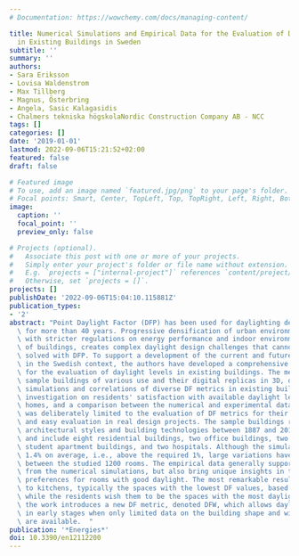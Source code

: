 ```yaml
---
# Documentation: https://wowchemy.com/docs/managing-content/

title: Numerical Simulations and Empirical Data for the Evaluation of Daylight Factors
  in Existing Buildings in Sweden
subtitle: ''
summary: ''
authors:
- Sara Eriksson
- Lovisa Waldenstrom
- Max Tillberg
- Magnus, Österbring
- Angela, Sasic Kalagasidis
- Chalmers tekniska högskolaNordic Construction Company AB - NCC
tags: []
categories: []
date: '2019-01-01'
lastmod: 2022-09-06T15:21:52+02:00
featured: false
draft: false

# Featured image
# To use, add an image named `featured.jpg/png` to your page's folder.
# Focal points: Smart, Center, TopLeft, Top, TopRight, Left, Right, BottomLeft, Bottom, BottomRight.
image:
  caption: ''
  focal_point: ''
  preview_only: false

# Projects (optional).
#   Associate this post with one or more of your projects.
#   Simply enter your project's folder or file name without extension.
#   E.g. `projects = ["internal-project"]` references `content/project/deep-learning/index.md`.
#   Otherwise, set `projects = []`.
projects: []
publishDate: '2022-09-06T15:04:10.115881Z'
publication_types:
- '2'
abstract: "Point Daylight Factor (DFP) has been used for daylighting design in Sweden\
  \ for more than 40 years. Progressive densification of urban environments, in combination\
  \ with stricter regulations on energy performance and indoor environmental quality\
  \ of buildings, creates complex daylight design challenges that cannot be adequately\
  \ solved with DFP. To support a development of the current and future daylight indicators\
  \ in the Swedish context, the authors have developed a comprehensive methodology\
  \ for the evaluation of daylight levels in existing buildings. The methodology comprises\
  \ sample buildings of various use and their digital replicas in 3D, detailed numerical\
  \ simulations and correlations of diverse DF metrics in existing buildings, a field\
  \ investigation on residents' satisfaction with available daylight levels in their\
  \ homes, and a comparison between the numerical and experimental data. The study\
  \ was deliberately limited to the evaluation of DF metrics for their intuitive understanding\
  \ and easy evaluation in real design projects. The sample buildings represent typical\
  \ architectural styles and building technologies between 1887 and 2013 in Gothenburg\
  \ and include eight residential buildings, two office buildings, two schools, two\
  \ student apartment buildings, and two hospitals. Although the simulated DFP is\
  \ 1.4% on average, i.e., above the required 1%, large variations have been found\
  \ between the studied 1200 rooms. The empirical data generally support the findings\
  \ from the numerical simulations, but also bring unique insights in the residences'\
  \ preferences for rooms with good daylight. The most remarkable result is related\
  \ to kitchens, typically the spaces with the lowest DF values, based on simulations,\
  \ while the residents wish them to be the spaces with the most daylight. Finally,\
  \ the work introduces a new DF metric, denoted DFW, which allows daylighting design\
  \ in early stages when only limited data on the building shape and windows' arrangement\
  \ are available.  "
publication: '*Energies*'
doi: 10.3390/en12112200
---
```

